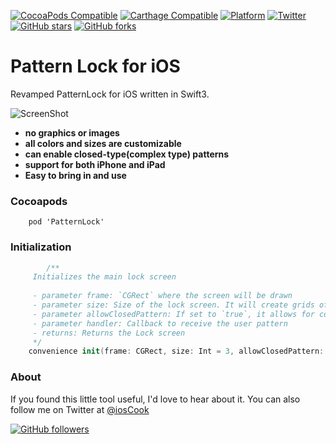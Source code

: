 [![CocoaPods Compatible](https://img.shields.io/cocoapods/v/PatternLock.svg)](http://cocoadocs.org/docsets/PatternLock/)
[![Carthage Compatible](https://img.shields.io/badge/Carthage-compatible-4BC51D.svg?style=flat)](https://github.com/Carthage/Carthage)
[![Platform](https://img.shields.io/cocoapods/p/PatternLock.svg?style=flat)](http://cocoadocs.org/docsets/PatternLock)
[![Twitter](https://img.shields.io/badge/twitter-@iosCook-blue.svg?style=flat)](http://twitter.com/iosCook)
[![GitHub stars](https://img.shields.io/github/stars/freesuraj/patternlock.svg?style=social&label=Star)](https://github.com/freesuraj/SPPatternlock)
[![GitHub forks](https://img.shields.io/github/forks/freesuraj/patternlock.svg?style=social&label=Fork)](https://github.com/freesuraj/SPPatternlock)

Pattern Lock for iOS
========================
Revamped PatternLock for iOS written in Swift3.

![ScreenShot](https://github.com/freesuraj/SPPatternLock/blob/Swift/Examples/patternLock.png?raw=true)


* **no graphics or images**
* **all colors and sizes are customizable**
* **can enable closed-type(complex type) patterns**
* **support for both iPhone and iPad**
* **Easy to bring in and use**

### Cocoapods
		pod 'PatternLock'
### Initialization

```swift
		/**
     Initializes the main lock screen
     
     - parameter frame: `CGRect` where the screen will be drawn
     - parameter size: Size of the lock screen. It will create grids of size X size. Default value is 3
     - parameter allowClosedPattern: If set to `true`, it allows for complicated pattern. Otherwise a circle can't be used twice for a pattern
     - parameter handler: Callback to receive the user pattern
     - returns: Returns the Lock screen
     */
    convenience init(frame: CGRect, size: Int = 3, allowClosedPattern: Bool = true, handler: PatternHandlerBlock? = nil)

```


### About

If you found this little tool useful, I'd love to hear about it. You can also follow me on Twitter at [@iosCook](https://twitter.com/ioscook)


[![GitHub followers](https://img.shields.io/github/followers/freesuraj.svg?style=social&label=Follow)](https://github.com/freesuraj)